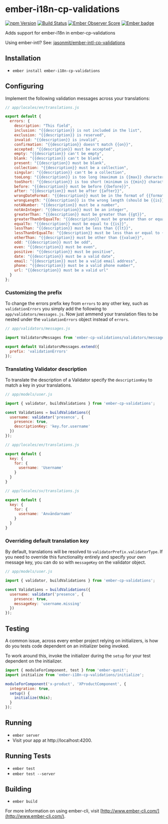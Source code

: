 # ember-i18n-cp-validations

[![npm Version][npm-badge]][npm]
[![Build Status][travis-badge]][travis]
[![Ember Observer Score](http://emberobserver.com/badges/ember-i18n-cp-validations.svg)](http://emberobserver.com/addons/ember-i18n-cp-validations)
[![Ember badge][ember-badge]][embadge]

Adds support for ember-i18n in ember-cp-validations

Using ember-intl?  See: [jasonmit/ember-intl-cp-validations](https://github.com/jasonmit/ember-intl-cp-validations)

## Installation

* `ember install ember-i18n-cp-validations`

## Configuring

Implement the following validation messages across your translations:

```js
// app/locales/en/translations.js

export default {
  errors: {
    description: "This field",
    inclusion: "{{description}} is not included in the list",
    exclusion: "{{description}} is reserved",
    invalid: "{{description}} is invalid",
    confirmation: "{{description}} doesn't match {{on}}",
    accepted: "{{description}} must be accepted",
    empty: "{{description}} can't be empty",
    blank: "{{description}} can't be blank",
    present: "{{description}} must be blank",
    collection: "{{description}} must be a collection",
    singular: "{{description}} can't be a collection",
    tooLong: "{{description}} is too long (maximum is {{max}} characters)",
    tooShort: "{{description}} is too short (minimum is {{min}} characters)",
    before: "{{description}} must be before {{before}}",
    after: "{{description}} must be after {{after}}",
    wrongDateFormat: "{{description}} must be in the format of {{format}}",
    wrongLength: "{{description}} is the wrong length (should be {{is}} characters)",
    notANumber: "{{description}} must be a number",
    notAnInteger: "{{description}} must be an integer",
    greaterThan: "{{description}} must be greater than {{gt}}",
    greaterThanOrEqualTo: "{{description}} must be greater than or equal to {{gte}}",
    equalTo: "{{description}} must be equal to {{is}}",
    lessThan: "{{description}} must be less than {{lt}}",
    lessThanOrEqualTo: "{{description}} must be less than or equal to {{lte}}",
    otherThan: "{{description}} must be other than {{value}}",
    odd: "{{description}} must be odd",
    even: "{{description}} must be even",
    positive: "{{description}} must be positive",
    date: "{{description}} must be a valid date",
    email: "{{description}} must be a valid email address",
    phone: "{{description}} must be a valid phone number",
    url: "{{description}} must be a valid url"
  }
};
```

### Customizing the prefix

To change the errors prefix key from `errors` to any other key, such as `validationErrors` you simply add the following to `app/validators/messages.js`.  Now just ammend your translation files to be nested under the `validationErrors` object instead of `errors`.

```js
// app/validators/messages.js

import ValidatorsMessages from 'ember-cp-validations/validators/messages';

export default ValidatorsMessages.extend({
  prefix: 'validationErrors'
});
```

### Translating Validator description

To translate the description of a Validator specify the `descriptionKey` to match a key in your translations.

```js
// app/models/user.js

import { validator, buildValidations } from 'ember-cp-validations';

const Validations = buildValidations({
  username: validator('presence', {
    presence: true,
    descriptionKey: 'key.for.username'
  })
});
```

```js
// app/locales/en/translations.js

export default {
  key: {
    for: {
      username: 'Username'
    }
  }
}

// app/locales/sv/translations.js

export default {
  key: {
    for: {
      username: 'Användarnamn'
    }
  }
}
```

### Overriding default translation key

By default, translations will be resolved to `validatorPrefix.validatorType`.  If you need to override this functionality entirely and specify your own message key, you can do so with `messageKey` on the validator object.

```js
// app/models/user.js

import { validator, buildValidations } from 'ember-cp-validations';

const Validations = buildValidations({
  username: validator('presence', {
    presence: true,
    messageKey: 'username.missing'
  })
});
```

## Testing

A common issue, across every ember project relying on initializers, is how do you tests code dependent on an initializer being invoked.

To work around this, invoke the initializer during the `setup` for your test dependent on the initializer.

```js
import { moduleForComponent, test } from 'ember-qunit';
import initialize from 'ember-i18n-cp-validations/initialize';

moduleForComponent('x-product', 'XProductComponent', {
  integration: true,
  setup() {
    initialize(this);
  }
});
```

## Running

* `ember server`
* Visit your app at http://localhost:4200.

## Running Tests

* `ember test`
* `ember test --server`

## Building

* `ember build`

For more information on using ember-cli, visit [http://www.ember-cli.com/](http://www.ember-cli.com/).

[npm]: https://www.npmjs.org/package/ember-i18n-cp-validations
[npm-badge]: https://img.shields.io/npm/v/ember-i18n-cp-validations.svg?style=flat-square
[travis]: https://travis-ci.org/jasonmit/ember-i18n-cp-validations
[travis-badge]: https://img.shields.io/travis/jasonmit/ember-i18n-cp-validations/master.svg?style=flat-square
[embadge]: http://embadge.io/
[ember-badge]: http://embadge.io/v1/badge.svg?start=1.13.0
